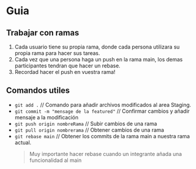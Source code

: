 # Guia

## Trabajar con ramas

1. Cada usuario tiene su propia rama, donde cada persona utilizara su propia rama para hacer sus tareas.
2. Cada vez que una persona haga un push en la rama main, los demas participantes tendran que hacer un rebase.
3. Recordad hacer el push en vuestra rama!

## Comandos utiles

- `git add .` // Comando para añadir archivos modificados al area Staging.
- `git commit -m "mensage de la featured"` // Confirmar cambios y añadir mensaje a la modificación
- `git push origin nombreRama` // Subir cambios de una rama
- `git pull origin nombrerama` // Obtener cambios de una rama
- `git rebase main` // Obtener los commits de la rama main a nuestra rama actual.
  > Muy importante hacer rebase cuando un integrante añada una funcionalidad al main
